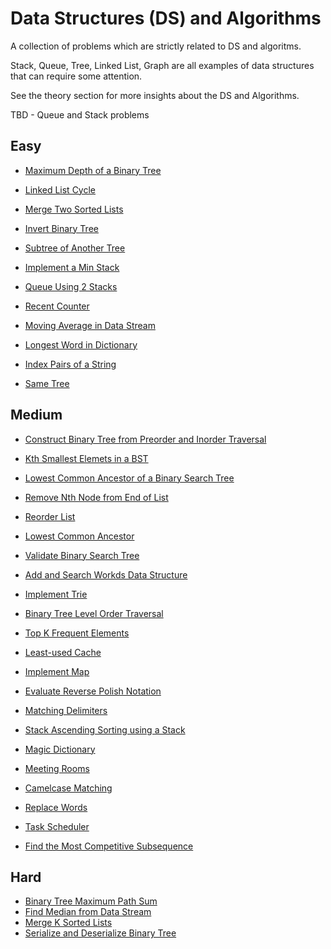 # Data Structures (DS) and Algorithms
A collection of problems which are strictly related to DS and algoritms.

Stack, Queue, Tree, Linked List, Graph are all examples of data structures that can require some attention. 

See the theory section for more insights about the DS and Algorithms.

TBD - Queue and Stack problems

## Easy
- [Maximum Depth of a Binary Tree](https://leetcode.com/problems/maximum-depth-of-binary-tree/)
- [Linked List Cycle](https://leetcode.com/problems/linked-list-cycle/)
- [Merge Two Sorted Lists](https://leetcode.com/problems/merge-two-sorted-lists/)
- [Invert Binary Tree](https://leetcode.com/problems/invert-binary-tree/)
- [Subtree of Another Tree](https://leetcode.com/problems/subtree-of-another-tree/)
- [Implement a Min Stack](https://leetcode.com/problems/min-stack/)
- [Queue Using 2 Stacks](https://leetcode.com/problems/implement-queue-using-stacks/)
- [Recent Counter](https://leetcode.com/problems/number-of-recent-calls/)
- [Moving Average in Data Stream](https://evelynn.gitbooks.io/google-interview/content/moving_average_from_data_stream.html)
- [Longest Word in Dictionary](https://leetcode.com/problems/longest-word-in-dictionary/)
- [Index Pairs of a String](https://medium.com/algorithm-and-datastructure/index-pairs-of-a-string-7b7c8306ead0)

- [Same Tree](https://leetcode.com/problems/same-tree/)

## Medium
- [Construct Binary Tree from Preorder and Inorder Traversal](https://leetcode.com/problems/construct-binary-tree-from-preorder-and-inorder-traversal/)
- [Kth Smallest Elemets in a BST](https://leetcode.com/problems/kth-smallest-element-in-a-bst/)
- [Lowest Common Ancestor of a Binary Search Tree](https://leetcode.com/problems/lowest-common-ancestor-of-a-binary-search-tree/)
- [Remove Nth Node from End of List](https://leetcode.com/problems/remove-nth-node-from-end-of-list/)
- [Reorder List](https://leetcode.com/problems/reorder-list/)
- [Lowest Common Ancestor](https://leetcode.com/problems/lowest-common-ancestor-of-a-binary-tree/)
- [Validate Binary Search Tree](https://leetcode.com/problems/validate-binary-search-tree/)
- [Add and Search Workds Data Structure](https://leetcode.com/problems/design-add-and-search-words-data-structure/)
- [Implement Trie](https://leetcode.com/problems/implement-trie-prefix-tree/)
- [Binary Tree Level Order Traversal](https://leetcode.com/problems/binary-tree-level-order-traversal/)
- [Top K Frequent Elements](https://leetcode.com/problems/top-k-frequent-elements/)
- [Least-used Cache](https://yangshun.github.io/tech-interview-handbook/algorithms/hash-table/)
- [Implement Map](https://yangshun.github.io/tech-interview-handbook/algorithms/hash-table/)
- [Evaluate Reverse Polish Notation](https://leetcode.com/problems/evaluate-reverse-polish-notation/)
- [Matching Delimiters](https://yangshun.github.io/tech-interview-handbook/algorithms/stack/)
- [Stack Ascending Sorting using a Stack](https://yangshun.github.io/tech-interview-handbook/algorithms/stack/)
- [Magic Dictionary](https://leetcode.com/problems/implement-magic-dictionary/)
- [Meeting Rooms](https://guides.codepath.com/compsci/Scheduling-Meeting-Rooms)
- [Camelcase Matching](https://leetcode.com/problems/camelcase-matching/)
- [Replace Words](https://leetcode.com/problems/replace-words/)

- [Task Scheduler](https://leetcode.com/problems/task-scheduler/)
- [Find the Most Competitive Subsequence](https://leetcode.com/problems/find-the-most-competitive-subsequence/)

## Hard
- [Binary Tree Maximum Path Sum](https://leetcode.com/problems/binary-tree-maximum-path-sum/)
- [Find Median from Data Stream](https://leetcode.com/problems/find-median-from-data-stream/)
- [Merge K Sorted Lists](https://leetcode.com/problems/merge-k-sorted-lists/)
- [Serialize and Deserialize Binary Tree](https://leetcode.com/problems/serialize-and-deserialize-binary-tree/)
